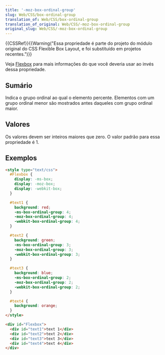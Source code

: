 ```yaml
---
title: '-moz-box-ordinal-group'
slug: Web/CSS/box-ordinal-group
translation_of: Web/CSS/box-ordinal-group
translation_of_original: Web/CSS/-moz-box-ordinal-group
original_slug: Web/CSS/-moz-box-ordinal-group
---
```

{{CSSRef}}{{Warning("Essa propriedade é parte do projeto do módulo original do CSS Flexible Box Layout, e foi substituído em projetos recentes.")}}

Veja [Flexbox](/pt-BR/docs/Web/CSS/CSS_Flexible_Box_Layout/Using_CSS_flexible_boxes) para mais informações do que você deveria usar ao invés dessa propriedade.

## Sumário

Indica o grupo ordinal ao qual o elemento percente. Elementos com um grupo ordinal menor são mostrados antes daqueles com grupo ordinal maior.

## Valores

Os valores devem ser inteiros maiores que zero. O valor padrão para essa propriedade é 1.

## Exemplos

```html
<style type="text/css">
  #Flexbox {
    display: -ms-box;
    display: -moz-box;
    display: -webkit-box;
  }

  #text1 {
    background: red;
    -ms-box-ordinal-group: 4;
    -moz-box-ordinal-group: 4;
    -webkit-box-ordinal-group: 4;
  }

  #text2 {
    background: green;
    -ms-box-ordinal-group: 3;
    -moz-box-ordinal-group: 3;
    -webkit-box-ordinal-group: 3;
  }

  #text3 {
    background: blue;
    -ms-box-ordinal-group: 2;
    -moz-box-ordinal-group: 2;
    -webkit-box-ordinal-group: 2;
  }

  #text4 {
    background: orange;
  }
</style>

<div id="Flexbox">
  <div id="text1">text 1</div>
  <div id="text2">text 2</div>
  <div id="text3">text 3</div>
  <div id="text4">text 4</div>
</div>
```
